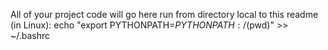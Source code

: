 All of your project code will go here
run from directory local to this readme (in Linux):
echo "export PYTHONPATH=$PYTHONPATH:/$(pwd)" >> ~/.bashrc